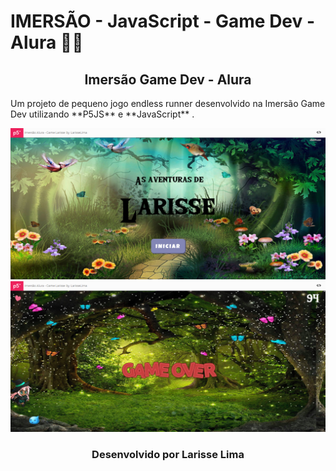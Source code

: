 
# IMERSÃO - JavaScript - Game Dev - Alura :woman_technologist:

<h2 align="center">Imersão Game Dev - Alura</h2>

<p> Um projeto de pequeno jogo endless runner desenvolvido na Imersão Game Dev utilizando  **P5JS** e **JavaScript** .
</p>

<img src="prints/print1.png">
<img src="prints/print2.png">

<h3 align="center">Desenvolvido por Larisse Lima</h3>



